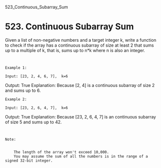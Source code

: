 523_Continuous_Subarray_Sum
# 523. Continuous Subarray Sum

Given a list of non-negative numbers and a target integer k, write a function
        to check if the array has a continuous subarray of size at least 2 that sums up to a
        multiple of k, that is, sums up to n*k where n is also an integer.

     

    Example 1:

    Input: [23, 2, 4, 6, 7],  k=6
Output: True
Explanation: Because [2, 4] is a continuous subarray of size 2 and sums up to 6.

    Example 2:

    Input: [23, 2, 6, 4, 7],  k=6
Output: True
Explanation: Because [23, 2, 6, 4, 7] is an continuous subarray of size 5 and sums up to 42.

     

    Note:

    
        The length of the array won't exceed 10,000.
        You may assume the sum of all the numbers is in the range of a signed 32-bit integer.